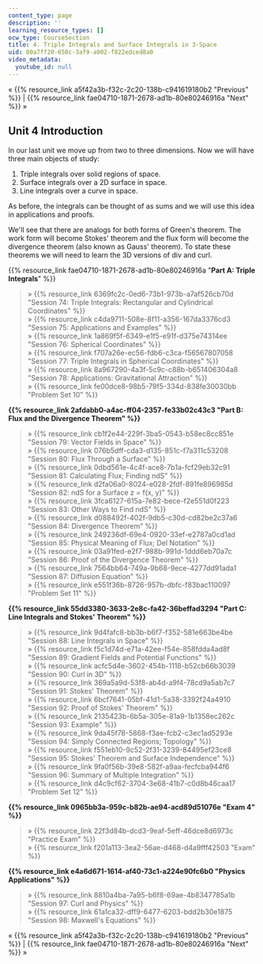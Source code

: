 ```yaml
---
content_type: page
description: ''
learning_resource_types: []
ocw_type: CourseSection
title: 4. Triple Integrals and Surface Integrals in 3-Space
uid: 80a7ff20-650c-3af9-a002-f822edced8a0
video_metadata:
  youtube_id: null
---
```


« {{% resource_link a5f42a3b-f32c-2c20-138b-c941619180b2 "Previous" %}} | {{% resource_link fae04710-1871-2678-ad1b-80e80246916a "Next" %}} »

Unit 4 Introduction
-------------------

In our last unit we move up from two to three dimensions. Now we will have three main objects of study:

1.  Triple integrals over solid regions of space.
2.  Surface integrals over a 2D surface in space.
3.  Line integrals over a curve in space.

As before, the integrals can be thought of as sums and we will use this idea in applications and proofs.

We'll see that there are analogs for both forms of Green's theorem. The work form will become Stokes' theorem and the flux form will become the divergence theorem (also known as Gauss' theorem). To state these theorems we will need to learn the 3D versions of div and curl.

{{% resource_link fae04710-1871-2678-ad1b-80e80246916a "**Part A: Triple Integrals**" %}}

> » {{% resource_link 6369fc2c-0ed6-73b1-973b-a7af526cb70d "Session 74: Triple Integrals: Rectangular and Cylindrical Coordinates" %}}  
> » {{% resource_link c4da9711-508e-8f11-a356-167da3376cd3 "Session 75: Applications and Examples" %}}  
> » {{% resource_link 1a869f5f-6349-e1f5-e91f-d375e74314ee "Session 76: Spherical Coordinates" %}}  
> » {{% resource_link f707a26e-ec56-fdb6-c3ca-f56567807058 "Session 77: Triple Integrals in Spherical Coordinates" %}}  
> » {{% resource_link 8a967290-4a3f-5c9c-c88b-b651406304a8 "Session 78: Applications: Gravitational Attraction" %}}  
> » {{% resource_link fe00dce8-98b5-79f5-334d-838fe30030bb "Problem Set 10" %}}

**{{% resource_link 2afdabb0-a4ac-ff04-2357-fe33b02c43c3 "Part B: Flux and the Divergence Theorem" %}}**

> » {{% resource_link cb1f2e44-229f-3ba5-0543-b58ec8cc851e "Session 79: Vector Fields in Space" %}}  
> » {{% resource_link 076b5dff-cda3-d135-851c-f7a311c53208 "Session 80: Flux Through a Surface" %}}  
> » {{% resource_link 0dbd561e-4c4f-ace8-7b1a-fcf29eb32c91 "Session 81: Calculating Flux; Finding ndS" %}}  
> » {{% resource_link d2fa06a0-8024-e028-2fdf-891fe896985d "Session 82: ndS for a Surface z = f(x, y)" %}}  
> » {{% resource_link 3fca6127-615a-7e82-bece-f2e551d0f223 "Session 83: Other Ways to Find ndS" %}}  
> » {{% resource_link d088492f-402f-9db5-c30d-cd82be2c37a6 "Session 84: Divergence Theorem" %}}  
> » {{% resource_link 249236df-69e4-0920-33ef-e2787a0cd1ad "Session 85: Physical Meaning of Flux; Del Notation" %}}  
> » {{% resource_link 03a91fed-e2f7-988b-991d-1ddd6eb70a7c "Session 86: Proof of the Divergence Theorem" %}}  
> » {{% resource_link 7564bb64-749a-9b68-9ece-4277dd91ada1 "Session 87: Diffusion Equation" %}}  
> » {{% resource_link e551f36b-8726-957b-dbfc-f83bac110097 "Problem Set 11" %}}

**{{% resource_link 55dd3380-3633-2e8c-fa42-36beffad3294 "Part C: Line Integrals and Stokes' Theorem" %}}**

> » {{% resource_link 9d4fafc8-bb3b-b6f7-f352-581e663be4be "Session 88: Line Integrals in Space" %}}  
> » {{% resource_link f5c1d74d-e71a-42ee-f54e-858fdda4ad8f "Session 89: Gradient Fields and Potential Functions" %}}  
> » {{% resource_link acfc5d4e-3602-454b-1118-b52cb66b3039 "Session 90: Curl in 3D" %}}  
> » {{% resource_link 369a5a9d-53f8-ab4d-a9f4-78cd9a5ab7c7 "Session 91: Stokes' Theorem" %}}  
> » {{% resource_link 6bcf7641-05bf-41d1-5a38-3392f24a4910 "Session 92: Proof of Stokes' Theorem" %}}  
> » {{% resource_link 2135423b-6b5a-305e-81a9-1b1358ec262c "Session 93: Example" %}}  
> » {{% resource_link 9da45f78-5868-f3ae-fcb2-c3ec1ad5293e "Session 94: Simply Connected Regions; Topology" %}}  
> » {{% resource_link f551eb10-9c52-2f31-3239-84495ef23ce8 "Session 95: Stokes' Theorem and Surface Independence" %}}  
> » {{% resource_link 9fa0f56b-39e8-582f-a9aa-fecfcba944f6 "Session 96: Summary of Multiple Integration" %}}  
> » {{% resource_link d4c9cf62-3704-3e68-41b7-c0d8b46caa17 "Problem Set 12" %}}

 **{{% resource_link 0965bb3a-959c-b82b-ae94-acd89d51076e "Exam 4" %}}**

> » {{% resource_link 22f3d84b-dcd3-9eaf-5eff-46dce8d6973c "Practice Exam" %}}  
> » {{% resource_link f201a113-3ea2-56ae-d468-d4a9fff42503 "Exam" %}}

**{{% resource_link e4a6d671-1614-af40-73c1-a224e90fc6b0 "Physics Applications" %}}**

> » {{% resource_link 8810a4ba-7a95-b6f8-69ae-4b8347785a1b "Session 97: Curl and Physics" %}}  
> » {{% resource_link 61a1ca32-dff9-6477-6203-bdd2b30e1875 "Session 98: Maxwell's Equations" %}}

« {{% resource_link a5f42a3b-f32c-2c20-138b-c941619180b2 "Previous" %}} | {{% resource_link fae04710-1871-2678-ad1b-80e80246916a "Next" %}} »